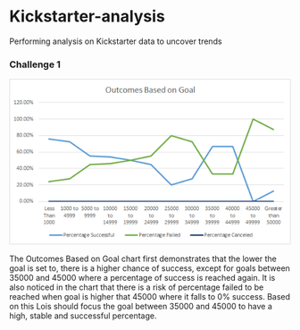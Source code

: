 # Kickstarter-analysis
Performing analysis on Kickstarter data to uncover trends 
### Challenge 1 
![outcomes1](https://github.com/lrovira/Kickstarter-analysis/blob/master/outcome1.png)

The Outcomes Based on Goal chart first demonstrates that the lower the goal is set to, there is a higher chance of success, except for goals between 35000 and 45000 where a percentage of success is reached again. It is also noticed in the chart that there is a risk of percentage failed to be reached when goal is higher that 45000 where it falls to 0% success. Based on this Lois should focus the goal between 35000 and 45000 to have a high, stable and successful percentage. 
